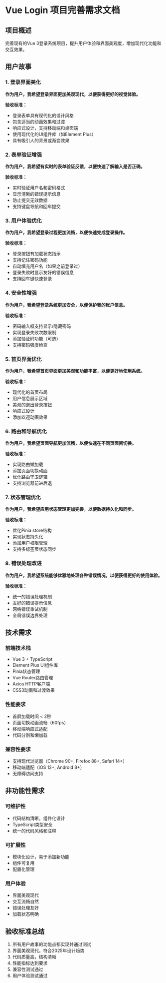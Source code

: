 # Vue Login 项目完善需求文档

## 项目概述

完善现有的Vue 3登录系统项目，提升用户体验和界面美观度，增加现代化功能和交互效果。

## 用户故事

### 1. 登录界面美化

**作为用户，我希望登录界面更加美观现代，以便获得更好的视觉体验。**

**验收标准：**

- 登录表单具有现代化的设计风格
- 包含适当的动画效果和过渡
- 响应式设计，支持移动端和桌面端
- 使用现代化的UI组件库（如Element Plus）
- 具有吸引人的背景或渐变效果

### 2. 表单验证增强

**作为用户，我希望有实时的表单验证反馈，以便快速了解输入是否正确。**

**验收标准：**

- 实时验证用户名和密码格式
- 显示清晰的错误提示信息
- 防止提交无效数据
- 支持键盘导航和回车提交

### 3. 用户体验优化

**作为用户，我希望登录过程更加流畅，以便快速完成登录操作。**

**验收标准：**

- 登录按钮有加载状态指示
- 支持记住密码功能
- 自动填充用户名（如果之前登录过）
- 登录失败时显示友好的错误信息
- 支持回车键快速登录

### 4. 安全性增强

**作为用户，我希望登录系统更加安全，以便保护我的账户信息。**

**验收标准：**

- 密码输入框支持显示/隐藏密码
- 实现登录失败次数限制
- 添加验证码功能（可选）
- 支持密码强度检查

### 5. 首页界面优化

**作为用户，我希望首页界面更加美观和功能丰富，以便更好地使用系统。**

**验收标准：**

- 现代化的首页布局
- 用户信息展示区域
- 美观的退出登录按钮
- 响应式设计
- 添加欢迎动画效果

### 6. 路由和导航优化

**作为用户，我希望页面导航更加流畅，以便快速在不同页面间切换。**

**验收标准：**

- 实现路由懒加载
- 添加页面切换动画
- 优化路由守卫逻辑
- 支持浏览器前进后退

### 7. 状态管理优化

**作为用户，我希望应用状态管理更加完善，以便数据持久化和同步。**

**验收标准：**

- 优化Pinia store结构
- 实现状态持久化
- 添加用户权限管理
- 支持多标签页状态同步

### 8. 错误处理改进

**作为用户，我希望系统能够优雅地处理各种错误情况，以便获得更好的使用体验。**

**验收标准：**

- 统一的错误处理机制
- 友好的错误提示信息
- 网络错误重试机制
- 全局错误边界处理

## 技术需求

### 前端技术栈

- Vue 3 + TypeScript
- Element Plus UI组件库
- Pinia状态管理
- Vue Router路由管理
- Axios HTTP客户端
- CSS3动画和过渡效果

### 性能要求

- 首屏加载时间 < 2秒
- 页面切换动画流畅（60fps）
- 移动端响应式适配
- 代码分割和懒加载

### 兼容性要求

- 支持现代浏览器（Chrome 90+, Firefox 88+, Safari 14+）
- 移动端适配（iOS 12+, Android 8+）
- 无障碍访问支持

## 非功能性需求

### 可维护性

- 代码结构清晰，组件化设计
- TypeScript类型安全
- 统一的代码风格和注释

### 可扩展性

- 模块化设计，易于添加新功能
- 组件可复用
- 配置化管理

### 用户体验

- 界面美观现代
- 交互流畅自然
- 错误处理友好
- 加载状态明确

## 验收标准总结

1. 所有用户故事的功能点都实现并通过测试
2. 界面美观现代，符合2025年设计趋势
3. 代码质量高，结构清晰
4. 性能指标达到要求
5. 兼容性测试通过
6. 用户体验测试通过
